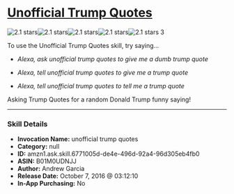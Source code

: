 # [Unofficial Trump Quotes](http://alexa.amazon.com/#skills/amzn1.ask.skill.6771005d-de4e-496d-92a4-96d305eb4fb0)
![2.1 stars](../../images/ic_star_black_18dp_1x.png)![2.1 stars](../../images/ic_star_black_18dp_1x.png)![2.1 stars](../../images/ic_star_half_black_18dp_1x.png)![2.1 stars](../../images/ic_star_border_black_18dp_1x.png)![2.1 stars](../../images/ic_star_border_black_18dp_1x.png) 3

To use the Unofficial Trump Quotes skill, try saying...

* *Alexa, ask unofficial trump quotes to give me a dumb trump quote*

* *Alexa, tell unofficial trump quotes to give me a trump quote*

* *Alexa, tell unofficial trump quotes to tell me a trump quote*

Asking Trump Quotes for a random Donald Trump funny saying!

***

### Skill Details

* **Invocation Name:** unofficial trump quotes
* **Category:** null
* **ID:** amzn1.ask.skill.6771005d-de4e-496d-92a4-96d305eb4fb0
* **ASIN:** B01M0UDNJJ
* **Author:** Andrew Garcia
* **Release Date:** October 7, 2016 @ 03:12:10
* **In-App Purchasing:** No
